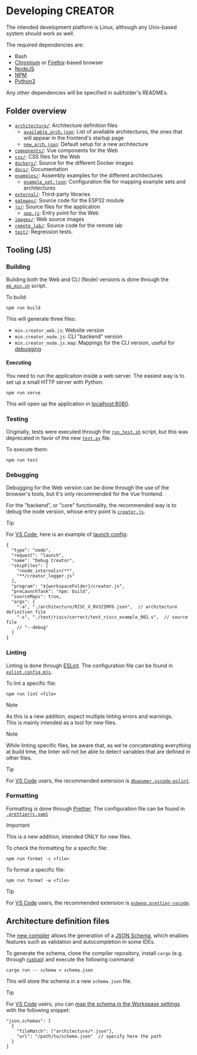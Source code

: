 # Developing CREATOR
The intended development platform is Linux, although any Unix-based system should work as well.

The required dependencies are:
- Bash
- [Chromium](https://www.chromium.org/Home/) or [Firefox](https://www.mozilla.org/firefox/)-based browser
- [NodeJS](https://nodejs.org/)
- [NPM](https://www.npmjs.com/)
- [Python3](https://www.python.org/)

Any other dependencies will be specified in subfolder's READMEs.


## Folder overview

- [`architecture/`](../architecture/): Architecture definition files
  - [`available_arch.json`](../architecture/available_arch.json): List of available architectures, the ones that will appear in the frontend's startup page
  - [`new_arch.json`](../architecture/new_arch.json): Default setup for a new architecture
- [`components/`](../components/): Vue components for the Web
- [`css/`](../css/): CSS files for the Web
- [`dockers/`](../dockers/): Source for the different Docker images
- [`docs/`](../docs/): Documentation
- [`examples/`](../examples/): Assembly examples for the different architectures
  - [`example_set.json`](../examples/example_set.json): Configuration file for mapping example sets and architectures
- [`external/`](../external): Third-party libraries
- [`gateway/`](../gateway/): Source code for the ESP32 module
- [`js/`](../js/): Source files for the application
  - [`app.js`](../js/app.js): Entry point for the Web
- [`images/`](../images/): Web source images
- [`remote_lab/`](../remote_lab/): Source code for the remote lab
- [`test/`](../test/): Regression tests.


## Tooling (JS)

### Building
Building both the Web and CLI (Node) versions is done through the [`mk_min.sh`](../mk_min.sh) script.

To build:
```
npm run build
```

This will generate three files:
- `min.creator_web.js`: Website version
- `min.creator_node.js`: CLI "backend" version
- `min.creator_node.js.map`: Mappings for the CLI version, useful for [debugging](#debugging)


#### Executing
You need to run the application inside a web server. The easiest way is to set up a small HTTP server with Python:
```
npm run serve
```

This will open up the application in [localhost:8080](http://localhost:8080).



### Testing
Originally, tests were executed through the [`run_test.sh`](../run_test.sh) script, but this was deprecated in favor of the new [`test.py`](../test.py) file.

To execute them:
```
npm run test
```


### Debugging
Debugging for the Web version can be done through the use of the browser's tools, but it's only recommended for the Vue frontend.

For the "backend", or "core" functionality, the recommended way is to debug the node version, whose entry point is [`creator.js`](../creator.js).

> [!TIP]
> For [VS Code](https://code.visualstudio.com/), here is an example of [launch config](https://code.visualstudio.com/docs/editor/debugging-configuration#_launch-configurations):
> ```jsonc
> {
>   "type": "node",
>   "request": "launch",
>   "name": "Debug Creator",
>   "skipFiles": [
>     "<node_internals>/**",
>     "**/creator_logger.js"
>   ],
>   "program": "${workspaceFolder}/creator.js",
>   "preLaunchTask": "npm: build",
>   "sourceMaps": true,
>   "args": [
>     "-a", "./architecture/RISC_V_RV32IMFD.json",  // architecture definition file
>     "-s", "./test/riscv/correct/test_riscv_example_001.s",  // source file
>     // "--debug"
>   ]
> }
> ```


### Linting
Linting is done through [ESLint](https://eslint.org/). The configuration file can be found in [`eslint.config.mjs`](../eslint.config.mjs).

To lint a specific file:
```
npm run lint <file>
```

> [!NOTE]
> As this is a new addition, expect multiple linting errors and warnings.  
> This is mainly intended as a tool for new files.

> [!NOTE]
> While linting specific files, be aware that, as we're concatenating everything at build time, the linter will not be able to detect variables that are defined in other files.

> [!TIP]
> For [VS Code](https://code.visualstudio.com/) users, the recommended extension is [`dbaeumer.vscode-eslint`](https://marketplace.visualstudio.com/items?itemName=dbaeumer.vscode-eslint).


### Formatting
Formatting is done through [Prettier](http://prettier.io/). The configuration file can be found in [`.prettierrc.yaml`](../.prettierrc.yaml)

> [!IMPORTANT]
> This is a new addition, intended ONLY for new files.

To check the formatting for a specific file:
```
npm run format -c <file>
```

To format a specific file:
```
npm run format -w <file>
```

> [!TIP]
> For [VS Code](https://code.visualstudio.com/) users, the recommended extension is [`esbenp.prettier-vscode`](https://marketplace.visualstudio.com/items?itemName=esbenp.prettier-vscode).


## Architecture definition files
The [new compiler](https://github.com/ALVAROPING1/CreatorCompiler) allows the generation of a [JSON Schema](https://json-schema.org/), which enables features such as validation and autocompletion in some IDEs.

To generate the schema, clone the compiler repository, install `cargo` (e.g. through [rustup](https://rustup.rs/)) and execute the following command:
```
cargo run -- schema > schema.json
```

This will store the schema in a new `schema.json` file.

> [!TIP]
> For [VS Code](https://code.visualstudio.com/) users, you can [map the schema in the Workspase settings](https://code.visualstudio.com/docs/languages/json#_mapping-to-a-schema-in-the-workspace) with the following snippet:
> ```jsonc
> "json.schemas": [
>   {
>     "fileMatch": ["architecture/*.json"],
>     "url": "/path/to/schema.json"  // specify here the path
>   }
> ]
> ```